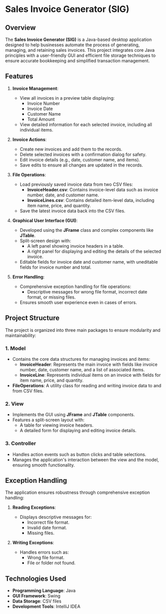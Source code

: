 # Sales Invoice Generator (SIG)  

## Overview  
The **Sales Invoice Generator (SIG)** is a Java-based desktop application designed to help businesses automate the process of generating, managing, and retaining sales invoices. This project integrates core Java principles with a user-friendly GUI and efficient file storage techniques to ensure accurate bookkeeping and simplified transaction management.  

## Features  
1. **Invoice Management**:  
   - View all invoices in a preview table displaying:  
     - Invoice Number  
     - Invoice Date  
     - Customer Name  
     - Total Amount  
   - View detailed information for each selected invoice, including all individual items.  

2. **Invoice Actions**:  
   - Create new invoices and add them to the records.  
   - Delete selected invoices with a confirmation dialog for safety.  
   - Edit invoice details (e.g., date, customer name, and items).  
   - Save edits to ensure all changes are updated in the records.  

3. **File Operations**:  
   - Load previously saved invoice data from two CSV files:  
     - **InvoiceHeader.csv**: Contains invoice-level data such as invoice number, date, and customer name.  
     - **InvoiceLines.csv**: Contains detailed item-level data, including item name, price, and quantity.  
   - Save the latest invoice data back into the CSV files.  

4. **Graphical User Interface (GUI)**:  
   - Developed using the **JFrame** class and complex components like **JTable**.  
   - Split-screen design with:  
     - A left panel showing invoice headers in a table.  
     - A right panel for displaying and editing the details of the selected invoice.  
   - Editable fields for invoice date and customer name, with uneditable fields for invoice number and total.  

5. **Error Handling**:  
   - Comprehensive exception handling for file operations:  
     - Descriptive messages for wrong file format, incorrect date format, or missing files.  
   - Ensures smooth user experience even in cases of errors.  

## Project Structure  
The project is organized into three main packages to ensure modularity and maintainability:  

### 1. **Model**  
   - Contains the core data structures for managing invoices and items:  
     - **InvoiceHeader**: Represents the main invoice with fields like invoice number, date, customer name, and a list of associated items.  
     - **InvoiceLine**: Represents individual items on an invoice with fields for item name, price, and quantity.  
   - **FileOperations**: A utility class for reading and writing invoice data to and from CSV files.  

### 2. **View**  
   - Implements the GUI using **JFrame** and **JTable** components.  
   - Features a split-screen layout with:  
     - A table for viewing invoice headers.  
     - A detailed form for displaying and editing invoice details.  

### 3. **Controller**  
   - Handles action events such as button clicks and table selections.  
   - Manages the application's interaction between the view and the model, ensuring smooth functionality.  

## Exception Handling  
The application ensures robustness through comprehensive exception handling:  

1. **Reading Exceptions**:  
   - Displays descriptive messages for:  
     - Incorrect file format.  
     - Invalid date format.  
     - Missing files.  

2. **Writing Exceptions**:  
   - Handles errors such as:  
     - Wrong file format.  
     - File or folder not found.

## Technologies Used  
- **Programming Language**: Java  
- **GUI Framework**: Swing  
- **Data Storage**: CSV files  
- **Development Tools**: IntelliJ IDEA
